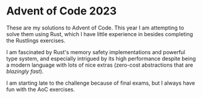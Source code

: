 # Advent of Code 2023

These are my solutions to Advent of Code. This year I am attempting to solve them using Rust, which I have little
experience in besides completing the Rustlings exercises.

I am fascinated by Rust's memory safety implementations and powerful type system, and especially intrigued by its high
performance despite being a modern language with lots of nice extras (zero-cost abstractions that are _blazingly fast_).

I am starting late to the challenge because of final exams, but I always have fun with the AoC exercises.
